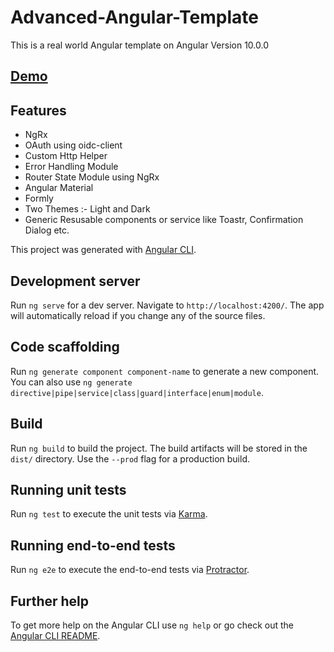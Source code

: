 # Advanced-Angular-Template
This is a real world Angular template on Angular Version 10.0.0

## **[Demo](https://anubhavtyagi14.github.io/advanced-angular-template)**

## Features

* NgRx
* OAuth using oidc-client
* Custom Http Helper
* Error Handling Module
* Router State Module using NgRx
* Angular Material
* Formly
* Two Themes :- Light and Dark
* Generic Resusable components or service like Toastr, Confirmation Dialog etc.


This project was generated with [Angular CLI](https://github.com/angular/angular-cli).

## Development server

Run `ng serve` for a dev server. Navigate to `http://localhost:4200/`. The app will automatically reload if you change any of the source files.

## Code scaffolding

Run `ng generate component component-name` to generate a new component. You can also use `ng generate directive|pipe|service|class|guard|interface|enum|module`.

## Build

Run `ng build` to build the project. The build artifacts will be stored in the `dist/` directory. Use the `--prod` flag for a production build.

## Running unit tests

Run `ng test` to execute the unit tests via [Karma](https://karma-runner.github.io).

## Running end-to-end tests

Run `ng e2e` to execute the end-to-end tests via [Protractor](http://www.protractortest.org/).

## Further help

To get more help on the Angular CLI use `ng help` or go check out the [Angular CLI README](https://github.com/angular/angular-cli/blob/master/README.md).
